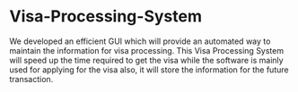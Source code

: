 # Visa-Processing-System
We developed an efficient GUI which will provide an automated way to maintain the information for visa processing. This Visa Processing System will speed up the time required to get the visa while the software is mainly used for applying for the visa also, it will store the information for the future transaction. 
